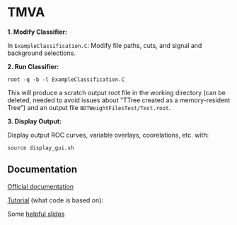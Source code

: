# TMVA

**1. Modify Classifier:**

In `ExampleClassification.C`: Modify file paths, cuts, and signal and background selections.

**2. Run Classifier:**

```
root -q -b -l ExampleClassification.C
```
This will produce a scratch output root file in the working directory (can be deleted, needed to avoid issues about "TTree created as a memory-resident Tree") and an output file `BDTWeightFilesTest/Test.root`.

**3. Display Output:**

Display output ROC curves, variable overlays, coorelations, etc. with:
```
source display_gui.sh
```

## Documentation
[Official documentation](https://root.cern.ch/download/doc/tmva/TMVAUsersGuide.pdf)

[Tutorial](https://twiki.cern.ch/twiki/bin/view/TMVA) (what code is based on): 

Some [helpful slides](https://agenda.infn.it/event/13733/contributions/20520/attachments/14642/16541/MVATutorial.pdf)